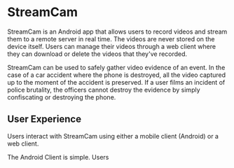 # StreamCam

StreamCam is an Android app that allows users to record videos and stream them to a remote server in real time. The videos are never stored on the device itself. Users can manage their videos through a web client where they can download or delete the videos that they've recorded.

StreamCam can be used to safely gather video evidence of an event. In the case of a car accident where the phone is destroyed, all the video captured up to the moment of the accident is preserved. If a user films an incident of police brutality, the officers cannot destroy the evidence by simply confiscating or destroying the phone.

## User Experience
Users interact with StreamCam using either a mobile client (Android) or a web client.

The Android Client is simple. Users 
